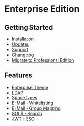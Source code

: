 Enterprise Edition
==================

Getting Started
---------------
- [Installation](installation.md)
- [Updates](update.md)
- [Support](support.md)
- [Changelog](CHANGELOG.md)
- [Migrate to Professional Edition](professional-edition.md)

Features
--------
- [Enterprise Theme](theme.md)
- [LDAP](ldap.md)
- [Space types](space-types.md)
- [E-Mail - Whitelisting](email-whitelisting.md)
- [E-Mail - Group Mapping](email-groupmapping.md)
- [SOLR - Search](solr.md)
- [JWT - SSO](jwt.md)
